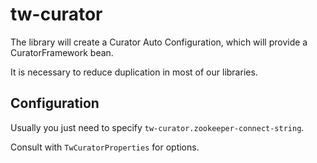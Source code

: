 # tw-curator

The library will create a Curator Auto Configuration, which will provide a CuratorFramework bean.

It is necessary to reduce duplication in most of our libraries.

## Configuration

Usually you just need to specify `tw-curator.zookeeper-connect-string`.

Consult with `TwCuratorProperties` for options.